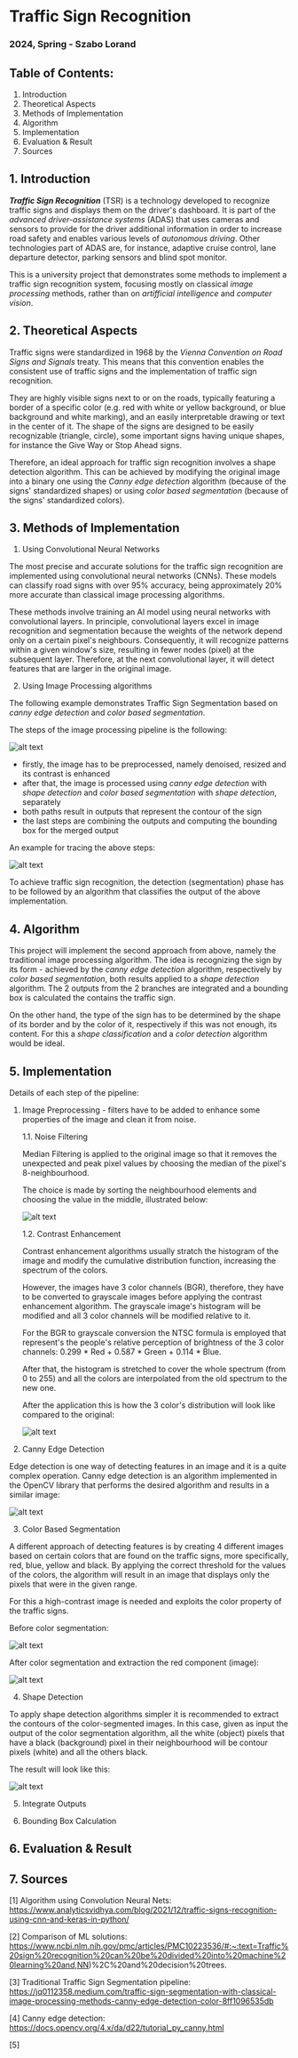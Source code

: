 # Traffic Sign Recognition
### 2024, Spring - Szabo Lorand

## Table of Contents:
1. Introduction
2. Theoretical Aspects
3. Methods of Implementation
4. Algorithm
5. Implementation
6. Evaluation & Result
7. Sources

## 1. Introduction
___Traffic Sign Recognition___ (TSR) is a technology developed to recognize traffic signs and displays them on the driver's dashboard. It is part of the _advanced driver-assistance systems_ (ADAS) that uses cameras and sensors to provide for the driver additional information in order to increase road safety and enables various levels of _autonomous driving_. Other technologies part of ADAS are, for instance, adaptive cruise control, lane departure detector, parking sensors and blind spot monitor.

This is a university project that demonstrates some methods to implement a traffic sign recognition system, focusing mostly on classical _image processing_ methods, rather than on _artifficial intelligence_ and _computer vision_.

## 2. Theoretical Aspects

Traffic signs were standardized in 1968 by the _Vienna Convention on Road Signs and Signals_ treaty. This means that this convention enables the consistent use of traffic signs and the implementation of traffic sign recognition.

They are highly visible signs next to or on the roads, typically featuring a border of a specific color (e.g. red with white or yellow background, or blue background and white marking), and an easily interpretable drawing or text in the center of it. The shape of the signs are designed to be easily recognizable (triangle, circle), some important signs having unique shapes, for instance the Give Way or Stop Ahead signs.

Therefore, an ideal approach for traffic sign recognition involves a shape detection algorithm. This can be achieved by modifying the original image into a binary one using the _Canny edge detection_ algorithm (because of the signs' standardized shapes) or using _color based segmentation_ (because of the signs' standardized colors).

## 3. Methods of Implementation

1. Using Convolutional Neural Networks

The most precise and accurate solutions for the traffic sign recognition are implemented using convolutional neural networks (CNNs). These models can classify road signs with over 95% accuracy, being approximately 20% more accurate than classical image processing algorithms.

These methods involve training an AI model using neural networks with convolutional layers. In principle, convolutional layers excel in image recognition and segmentation because the weights of the network depend only on a certain pixel's neighbours. Consequently, it will recognize patterns within a given window's size, resulting in fewer nodes (pixel) at the subsequent layer. Therefore, at the next convolutional layer, it will detect features that are larger in the original image.

2. Using Image Processing algorithms

The following example demonstrates Traffic Sign Segmentation based on _canny edge detection_ and _color based segmentation_.

The steps of the image processing pipeline is the following:

![alt text](image_processing_pipeline.png)

- firstly, the image has to be preprocessed, namely denoised, resized and its contrast is enhanced
- after that, the image is processed using _canny edge detection_ with _shape detection_ and _color based segmentation_ with _shape detection_, separately
- both paths result in outputs that represent the contour of the sign
- the last steps are combining the outputs and computing the bounding box for the merged output

An example for tracing the above steps:

![alt text](image_processing_pipeline2.png)

To achieve traffic sign recognition, the detection (segmentation) phase has to be followed by an algorithm that classifies the output of the above implementation.

## 4. Algorithm

This project will implement the second approach from above, namely the traditional image processing algorithm. The idea is recognizing the sign by its form - achieved by the _canny edge detection_ algorithm, respectively by _color based segmentation_, both results applied to a _shape detection_ algorithm. The 2 outputs from the 2 branches are integrated and a bounding box is calculated the contains the traffic sign.

On the other hand, the type of the sign has to be determined by the shape of its border and by the color of it, respectively if this was not enough, its content. For this a _shape classification_ and a _color detection_ algorithm would be ideal.

## 5. Implementation

Details of each step of the pipeline:

1. Image Preprocessing - filters have to be added to enhance some properties of the image and clean it from noise.

    1.1. Noise Filtering
    
    Median Filtering is applied to the original image so that it removes the unexpected and peak pixel values by choosing the median of the pixel's 8-neighbourhood.

    The choice is made by sorting the neighbourhood elements and choosing the value in the middle, illustrated below:

    ![alt text](median_filtering.png)

    1.2. Contrast Enhancement

    Contrast enhancement algorithms usually stratch the histogram of the image and modify the cumulative distribution function, increasing the spectrum of the colors.

    However, the images have 3 color channels (BGR), therefore, they have to be converted to grayscale images before applying the contrast enhancement algorithm. The grayscale image's histogram will be modified and all 3 color channels will be modified relative to it.

    For the BGR to grayscale conversion the NTSC formula is employed that represent's the people's relative perception of brightness of the 3 color channels: 0.299 * Red + 0.587 * Green + 0.114 * Blue.

    After that, the histogram is stretched to cover the whole spectrum (from 0 to 255) and all the colors are interpolated from the old spectrum to the new one.

    After the application this is how the 3 color's distribution will look like compared to the original:

    ![alt text](distribution.png)

2. Canny Edge Detection

Edge detection is one way of detecting features in an image and it is a quite complex operation. Canny edge detection is an algorithm implemented in the OpenCV library that performs the desired algorithm and results in a similar image:

![alt text](edges.png)

3. Color Based Segmentation

A different approach of detecting features is by creating 4 different images based on certain colors that are found on the traffic signs, more specifically, red, blue, yellow and black. By applying the correct threshold for the values of the colors, the algorithm will result in an image that displays only the pixels that were in the given range.

For this a high-contrast image is needed and exploits the color property of the traffic signs.

Before color segmentation:

![alt text](noisy_image.png)

After color segmentation and extraction the red component (image):

![alt text](red.png)

4. Shape Detection

To apply shape detection algorithms simpler it is recommended to extract the contours of the color-segmented images. In this case, given as input the output of the color segmentation algorithm, all the white (object) pixels that have a black (background) pixel in their neighbourhood will be contour pixels (white) and all the others black.

The result will look like this:

![alt text](contour.png)

5. Integrate Outputs

6. Bounding Box Calculation


## 6. Evaluation & Result

## 7. Sources
[1] Algorithm using Convolution Neural Nets: https://www.analyticsvidhya.com/blog/2021/12/traffic-signs-recognition-using-cnn-and-keras-in-python/

[2] Comparison of ML solutions: https://www.ncbi.nlm.nih.gov/pmc/articles/PMC10223536/#:~:text=Traffic%20sign%20recognition%20can%20be%20divided%20into%20machine%20learning%20and,NN)%2C%20and%20decision%20trees.

[3] Traditional Traffic Sign Segmentation pipeline: https://jq0112358.medium.com/traffic-sign-segmentation-with-classical-image-processing-methods-canny-edge-detection-color-8ff1096535db

[4] Canny edge detection: https://docs.opencv.org/4.x/da/d22/tutorial_py_canny.html

[5]